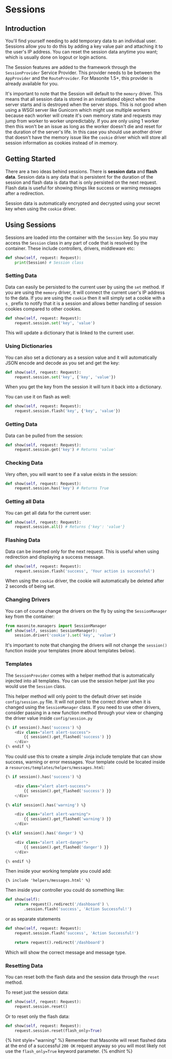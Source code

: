 # Sessions

## Introduction

You'll find yourself needing to add temporary data to an individual user. Sessions allow you to do this by adding a key value pair and attaching it to the user's IP address. You can reset the session data anytime you want; which is usually done on logout or login actions.

The Session features are added to the framework through the `SessionProvider` Service Provider. This provider needs to be between the `AppProvider` and the `RouteProvider`. For Masonite 1.5+, this provider is already available for you.

It's important to note that the Session will default to the `memory` driver. This means that all session data is stored in an instantiated object when the server starts and is destroyed when the server stops. This is not good when using a WSGI server like Gunicorn which might use multiple workers because each worker will create it's own memory state and requests may jump from worker to worker unpredictably. If you are only using 1 worker then this won't be an issue as long as the worker doesn't die and reset for the duration of the server's life. In this case you should use another driver that doesn't have the memory issue like the `cookie` driver which will store all session information as cookies instead of in memory.

## Getting Started

There are a two ideas behind sessions. There is **session data** and **flash data**. Session data is any data that is persistent for the duration of the session and flash data is data that is only persisted on the next request. Flash data is useful for showing things like success or warning messages after a redirection.

Session data is automatically encrypted and decrypted using your secret key when using the `cookie` driver.

## Using Sessions

Sessions are loaded into the container with the `Session` key. So you may access the `Session` class in any part of code that is resolved by the container. These include controllers, drivers, middleware etc:

```python
def show(self, request: Request):
    print(Session) # Session class
```

### Setting Data

Data can easily be persisted to the current user by using the `set` method. If you are using the `memory` driver, it will connect the current user's IP address to the data. If you are using the `cookie` then it will simply set a cookie with a `s_` prefix to notify that it is a session and allows better handling of session cookies compared to other cookies.

```python
def show(self, request: Request):
    request.session.set('key', 'value')
```

This will update a dictionary that is linked to the current user.

### Using Dictionaries

You can also set a dictionary as a session value and it will automatically JSON encode and decode as you set and get the key:

```python
def show(self, request: Request):
    request.session.set('key', {'key', 'value'})
```

When you get the key from the session it will turn it back into a dictionary.

You can use it on flash as well:

```python
def show(self, request: Request):
    request.session.flash('key', {'key', 'value'})
```

### Getting Data

Data can be pulled from the session:

```python
def show(self, request: Request):
    request.session.get('key') # Returns 'value'
```

### Checking Data

Very often, you will want to see if a value exists in the session:

```python
def show(self, request: Request):
    request.session.has('key') # Returns True
```

### Getting all Data

You can get all data for the current user:

```python
def show(self, request: Request):
    request.session.all() # Returns {'key': 'value'}
```

### Flashing Data

Data can be inserted only for the next request. This is useful when using redirection and displaying a success message.

```python
def show(self, request: Request):
    request.session.flash('success', 'Your action is successful')
```

When using the `cookie` driver, the cookie will automatically be deleted after 2 seconds of being set.

### Changing Drivers

You can of course change the drivers on the fly by using the `SessionManager` key from the container:

```python
from masonite.managers import SessionManager
def show(self, session: SessionManager):
    session.driver('cookie').set('key', 'value')
```

It's important to note that changing the drivers will not change the `session()` function inside your templates \(more about templates below\).

### Templates

The `SessionProvider` comes with a helper method that is automatically injected into all templates. You can use the session helper just like you would use the `Session` class.

This helper method will only point to the default driver set inside `config/session.py` file. It will not point to the correct driver when it is changed using the `SessionManager` class. If you need to use other drivers, consider passing in a new function method through your view or changing the driver value inside `config/session.py`

```python
{% if session().has('success') %}
    <div class="alert alert-success">
        {{ session().get_flashed('success') }}
    </div>
{% endif %}
```

You could use this to create a simple Jinja include template that can show success, warning or error messages. Your template could be located inside a `resources/templates/helpers/messages.html`:

```python
{% if session().has('success') %}

    <div class="alert alert-success">
        {{ session().get_flashed('success') }}
    </div>

{% elif session().has('warning') %}

    <div class="alert alert-warning">
        {{ session().get_flashed('warning') }}
    </div>

{% elif session().has('danger') %}

    <div class="alert alert-danger">
        {{ session().get_flashed('danger') }}
    </div>

{% endif %}
```

Then inside your working template you could add:

```markup
{% include 'helpers/messages.html' %}
```

Then inside your controller you could do something like:

```python
def show(self):
    return request().redirect('/dashboard') \
        .session.flash('success', 'Action Successful!')
```

or as separate statements

```python
def show(self, request: Request):
    request.session.flash('success', 'Action Successful!')

    return request().redirect('/dashboard')
```

Which will show the correct message and message type.

### Resetting Data

You can reset both the flash data and the session data through the `reset` method.

To reset just the session data:

```python
def show(self, request: Request):
    request.session.reset()
```

Or to reset only the flash data:

```python
def show(self, request: Request):
    request.session.reset(flash_only=True)
```

{% hint style="warning" %}
Remember that Masonite will reset flashed data at the end of a successful `200 OK` request anyway so you will most likely not use the `flash_only=True` keyword parameter.
{% endhint %}

